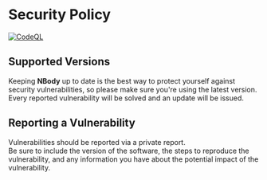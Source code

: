 # Security Policy

[![CodeQL](https://github.com/diantonioandrea/NBody/actions/workflows/github-code-scanning/codeql/badge.svg)](https://github.com/diantonioandrea/NBody/actions/workflows/github-code-scanning/codeql)

## Supported Versions

Keeping **NBody** up to date is the best way to protect yourself against security vulnerabilities, so please make sure you're using the latest version.  
Every reported vulnerability will be solved and an update will be issued.

## Reporting a Vulnerability

Vulnerabilities should be reported via a private report.  
Be sure to include the version of the software, the steps to reproduce the vulnerability, and any information you have about the potential impact of the vulnerability.
